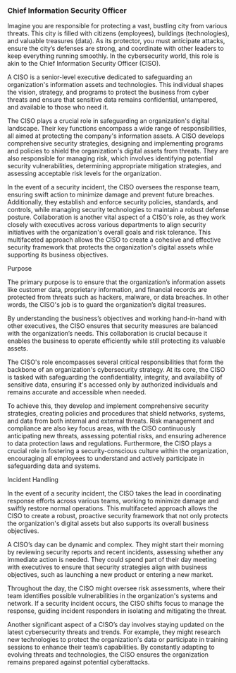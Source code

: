 <h3> Chief Information Security Officer </h3>

Imagine you are responsible for protecting a vast, bustling city from various threats. This city is filled with citizens (employees), buildings (technologies), and valuable treasures (data). As its protector, you must anticipate attacks, ensure the city’s defenses are strong, and coordinate with other leaders to keep everything running smoothly. In the cybersecurity world, this role is akin to the Chief Information Security Officer (CISO).

A CISO is a senior-level executive dedicated to safeguarding an organization's information assets and technologies. This individual shapes the vision, strategy, and programs to protect the business from cyber threats and ensure that sensitive data remains confidential, untampered, and available to those who need it.

The CISO plays a crucial role in safeguarding an organization's digital landscape. Their key functions encompass a wide range of responsibilities, all aimed at protecting the company's information assets. A CISO develops comprehensive security strategies, designing and implementing programs and policies to shield the organization's digital assets from threats. They are also responsible for managing risk, which involves identifying potential security vulnerabilities, determining appropriate mitigation strategies, and assessing acceptable risk levels for the organization.

In the event of a security incident, the CISO oversees the response team, ensuring swift action to minimize damage and prevent future breaches. Additionally, they establish and enforce security policies, standards, and controls, while managing security technologies to maintain a robust defense posture. Collaboration is another vital aspect of a CISO's role, as they work closely with executives across various departments to align security initiatives with the organization's overall goals and risk tolerance. This multifaceted approach allows the CISO to create a cohesive and effective security framework that protects the organization's digital assets while supporting its business objectives.

Purpose

The primary purpose is to ensure that the organization’s information assets like customer data, proprietary information, and financial records are protected from threats such as hackers, malware, or data breaches. In other words, the CISO's job is to guard the organization’s digital treasures.

By understanding the business’s objectives and working hand-in-hand with other executives, the CISO ensures that security measures are balanced with the organization’s needs. This collaboration is crucial because it enables the business to operate efficiently while still protecting its valuable assets.

The CISO's role encompasses several critical responsibilities that form the backbone of an organization's cybersecurity strategy. At its core, the CISO is tasked with safeguarding the confidentiality, integrity, and availability of sensitive data, ensuring it's accessed only by authorized individuals and remains accurate and accessible when needed.

To achieve this, they develop and implement comprehensive security strategies, creating policies and procedures that shield networks, systems, and data from both internal and external threats. Risk management and compliance are also key focus areas, with the CISO continuously anticipating new threats, assessing potential risks, and ensuring adherence to data protection laws and regulations. Furthermore, the CISO plays a crucial role in fostering a security-conscious culture within the organization, encouraging all employees to understand and actively participate in safeguarding data and systems.

Incident Handling

In the event of a security incident, the CISO takes the lead in coordinating response efforts across various teams, working to minimize damage and swiftly restore normal operations. This multifaceted approach allows the CISO to create a robust, proactive security framework that not only protects the organization's digital assets but also supports its overall business objectives.

A CISO’s day can be dynamic and complex. They might start their morning by reviewing security reports and recent incidents, assessing whether any immediate action is needed. They could spend part of their day meeting with executives to ensure that security strategies align with business objectives, such as launching a new product or entering a new market.

Throughout the day, the CISO might oversee risk assessments, where their team identifies possible vulnerabilities in the organization's systems and network. If a security incident occurs, the CISO shifts focus to manage the response, guiding incident responders in isolating and mitigating the threat.

Another significant aspect of a CISO’s day involves staying updated on the latest cybersecurity threats and trends. For example, they might research new technologies to protect the organization's data or participate in training sessions to enhance their team’s capabilities. By constantly adapting to evolving threats and technologies, the CISO ensures the organization remains prepared against potential cyberattacks.
